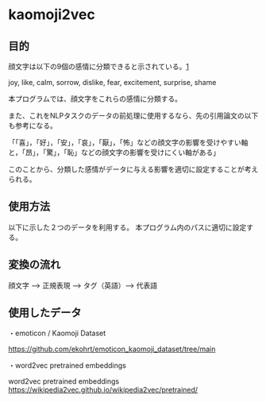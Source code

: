 # kaomoji2vec

## 目的
顔文字は以下の9個の感情に分類できると示されている。[1](file:///C:/ehime/competition/jp_analy/article/E6-2.pdf)

joy, like, calm, sorrow, dislike, fear, excitement, surprise, shame

本プログラムでは、顔文字をこれらの感情に分類する。

また、これをNLPタスクのデータの前処理に使用するなら、先の引用論文の以下も参考になる。

「「喜」，「好」，「安」，「哀」，「厭」，「怖」などの顔文字の影響を受けやすい軸と，「昂」，「驚」，「恥」などの顔文字の影響を受けにくい軸がある」

このことから、分類した感情がデータに与える影響を適切に設定することが考えられる。

## 使用方法

以下に示した２つのデータを利用する。
本プログラム内のパスに適切に設定する。


## 変換の流れ
顔文字 --> 正規表現 --> タグ（英語）--> 代表語 

## 使用したデータ
・emoticon / Kaomoji Dataset

https://github.com/ekohrt/emoticon_kaomoji_dataset/tree/main


・word2vec pretrained embeddings

word2vec pretrained embeddings https://wikipedia2vec.github.io/wikipedia2vec/pretrained/






